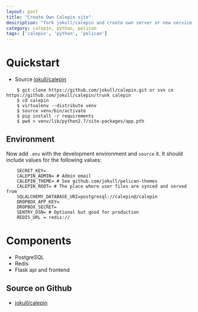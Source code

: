 ```yaml
---
layout: post
title: "Create Own Calepin site"
description: "fork jokull/calepin and create own server or new service like calepin.co"
category: calepin, python, pelican
tags: ['calepin', 'python', 'pelican']
---
```


Quickstart
==========
- Source [jokull/calepin](https://github.com/jokull/calepin)

~~~
    $ git clone https://github.com/jokull/calepin.git or svn co https://github.com/jokull/calepin/trunk calepin
    $ cd calepin
    $ virtualenv --distribute venv
    $ source venv/bin/activate
    $ pip install -r requirements
    $ pwd > venv/lib/python2.7/site-packages/app.pth
~~~

Environment
-----------

Now add `.env` with the development environment and `source` it. It should include values for the following values:

~~~
    SECRET_KEY=
    CALEPIN_ADMIN= # Admin email
    CALEPIN_THEME= # See github.com/jokull/pelican-themes
    CALEPIN_ROOT= # The place where user files are synced and served from
    SQLALCHEMY_DATABASE_URI=postgresql://calepin@/calepin
    DROPBOX_APP_KEY=
    DROPBOX_SECRET=
    SENTRY_DSN= # Optional but good for production
    REDIS_URL = redis://
~~~

Components
==========

  + PostgreSQL
  + Redis
  + Flask api and frontend
  
## Source on Github

- [jokull/calepin](https://github.com/jokull/calepin)
